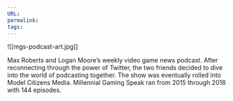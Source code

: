 ```yaml
---
URL: 
permalink: 
tags:
---
```

![[mgs-podcast-art.jpg]]

Max Roberts and Logan Moore’s weekly video game news podcast. After reconnecting through the power of Twitter, the two friends decided to dive into the world of podcasting together. The show was eventually rolled into Model Citizens Media. Millennial Gaming Speak ran from 2015 through 2018 with 144 episodes.